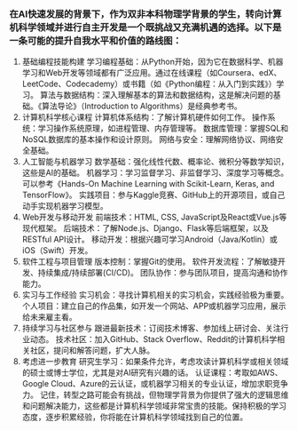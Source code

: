 ### 在AI快速发展的背景下，作为双非本科物理学背景的学生，转向计算机科学领域并进行自主开发是一个既挑战又充满机遇的选择。以下是一条可能的提升自我水平和价值的路线图：

1. 基础编程技能构建
学习编程基础：从Python开始，因为它在数据科学、机器学习和Web开发等领域都有广泛应用。通过在线课程（如Coursera、edX、LeetCode、Codecademy）或书籍（如《Python编程：从入门到实践》）学习。
算法与数据结构：深入理解基本的算法和数据结构，这是解决问题的基础。《算法导论》（Introduction to Algorithms）是经典参考书。
2. 计算机科学核心课程
计算机体系结构：了解计算机硬件如何工作。
操作系统：学习操作系统原理，如进程管理、内存管理等。
数据库管理：掌握SQL和NoSQL数据库的基本操作和设计原则。
网络与安全：理解网络协议、网络安全基础。
3. 人工智能与机器学习
数学基础：强化线性代数、概率论、微积分等数学知识，这些是AI的基础。
机器学习：学习监督学习、非监督学习、深度学习等概念。可以参考《Hands-On Machine Learning with Scikit-Learn, Keras, and TensorFlow》。
实践项目：参与Kaggle竞赛、GitHub上的开源项目，或自己动手实现机器学习模型。
4. Web开发与移动开发
前端技术：HTML, CSS, JavaScript及React或Vue.js等现代框架。
后端技术：了解Node.js、Django、Flask等后端框架，以及RESTful API设计。
移动开发：根据兴趣可学习Android（Java/Kotlin）或iOS（Swift）开发。
5. 软件工程与项目管理
版本控制：掌握Git的使用。
软件开发流程：了解敏捷开发、持续集成/持续部署(CI/CD)。
团队协作：参与团队项目，提高沟通和协作能力。
6. 实习与工作经验
实习机会：寻找计算机相关的实习机会，实践经验极为重要。
个人项目：建立自己的作品集，如开发一个网站、APP或机器学习应用，展示给未来雇主看。
7. 持续学习与社区参与
跟进最新技术：订阅技术博客、参加线上研讨会、关注行业动态。
技术社区：加入GitHub、Stack Overflow、Reddit的计算机科学相关社区，提问和解答问题，扩大人脉。
8. 考虑进一步教育
研究生学习：如果条件允许，考虑攻读计算机科学或相关领域的硕士或博士学位，尤其是对AI研究有兴趣的话。
认证课程：考取如AWS、Google Cloud、Azure的云认证，或机器学习相关的专业认证，增加求职竞争力。
记住，转型之路可能会有挑战，但物理学背景为你提供了强大的逻辑思维和问题解决能力，这些都是计算机科学领域非常宝贵的技能。保持积极的学习态度，逐步积累经验，你将能在计算机科学领域找到自己的位置。